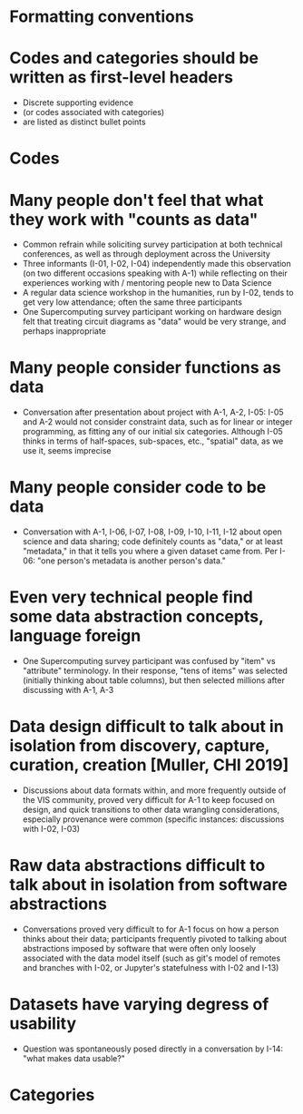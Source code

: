 Formatting conventions
======================

# Codes and categories should be written as first-level headers
- Discrete supporting evidence
- (or codes associated with categories)
- are listed as distinct bullet points

Codes
=====

# Many people don't feel that what they work with "counts as data"
- Common refrain while soliciting survey participation at both technical conferences, as well as through deployment across the University
- Three informants (I-01, I-02, I-04) independently made this observation (on two different occasions speaking with A-1) while reflecting on their experiences working with / mentoring people new to Data Science
- A regular data science workshop in the humanities, run by I-02, tends to get very low attendance; often the same three
  participants
- One Supercomputing survey participant working on hardware design felt that treating circuit diagrams as "data" would be very strange, and perhaps inappropriate

# Many people consider functions as data
  - Conversation after presentation about project with A-1, A-2, I-05: I-05 and A-2 would not consider constraint data, such as for linear or integer programming, as fitting any of our initial six categories. Although I-05 thinks in terms of half-spaces, sub-spaces, etc., "spatial" data, as we use it, seems imprecise

# Many people consider code to be data
  - Conversation with A-1, I-06, I-07, I-08, I-09, I-10, I-11, I-12 about open science and data sharing; code definitely counts as "data," or at least "metadata," in that it tells you where a given dataset came from. Per I-06: "one person's metadata is another person's data."

# Even very technical people find some data abstraction concepts, language foreign
  - One Supercomputing survey participant was confused by "item" vs "attribute" terminology. In their response, "tens of items" was selected (initially thinking about table columns), but then selected millions after discussing with A-1, A-3

# Data design difficult to talk about in isolation from discovery, capture, curation, creation [Muller, CHI 2019]
  - Discussions about data formats within, and more frequently outside of the VIS community, proved very difficult for A-1 to keep focused on design, and quick transitions to other data wrangling considerations, especially provenance were common (specific instances: discussions with I-02, I-03)

# Raw data abstractions difficult to talk about in isolation from software abstractions
  - Conversations proved very difficult to for A-1 focus on how a person thinks about their data; participants frequently pivoted to talking about abstractions imposed by software that were often only loosely associated with the data model itself (such as git's model of remotes and branches with I-02, or Jupyter's statefulness with I-02 and I-13)

# Datasets have varying degress of usability
  - Question was spontaneously posed directly in a conversation by I-14: "what makes data usable?"


Categories
==========
